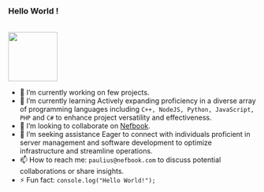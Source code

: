 ### Hello World !
<!--  **paulius-bulotas/paulius-bulotas** is a ✨ _special_ ✨ repository because its `README.md` (this file) appears on your GitHub profile. -->
<br>
<a href="https://about.nefbook.com/"><img src="https://rekvizitai.vz.lt/photos/nefbook-937.jpg" width="100" height="100"></a>
<br>

- 🔭 I’m currently working on few projects.
- 🌱 I’m currently learning Actively expanding proficiency in a diverse array of programming languages including `C++, NodeJS, Python, JavaScript, PHP` and `C#` to enhance project versatility and effectiveness.
- 👯 I’m looking to collaborate on [Nefbook](https://www.about.nefbook.com).
- 🤔 I’m seeking assistance Eager to connect with individuals proficient in server management and software development to optimize infrastructure and streamline operations.
- 📫 How to reach me: `paulius@nefbook.com` to discuss potential collaborations or share insights.
- ⚡ Fun fact: `console.log("Hello World!");`
